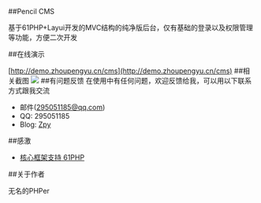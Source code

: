 ﻿##Pencil CMS

基于61PHP+Layui开发的MVC结构的纯净版后台，仅有基础的登录以及权限管理等功能，方便二次开发

##在线演示

[http://demo.zhoupengyu.cn/cms](http://demo.zhoupengyu.cn/cms)
##相关截图
<img src='http://www.zhoupengyu.cn/images/cut.png'>
##有问题反馈
在使用中有任何问题，欢迎反馈给我，可以用以下联系方式跟我交流

* 邮件(295051185@qq.com)
* QQ: 295051185
* Blog: [Zpy](http://www.zhoupengyu.cn)



##感激
* [核心框架支持 61PHP](https://git.oschina.net/61php/PHP-framework-61php)

##关于作者

无名的PHPer